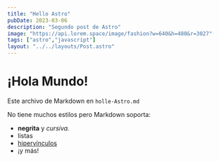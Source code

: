```yaml
---
title: "Hello Astro"
pubDate: 2023-03-06
description: "Segundo post de Astro"
image: "https://api.lorem.space/image/fashion?w=640&h=480&r=3027"
tags: ["astro","javascript"]
layout: "../../layouts/Post.astro"
---
```


# ¡Hola Mundo!

Este archivo de Markdown en `holle-Astro.md`

No tiene muchos estilos pero Markdown soporta:

- **negrita** y _cursiva._
- listas
- [hipervínculos](https://astro.build)
- ¡y más!